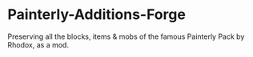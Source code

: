 # Painterly-Additions-Forge
Preserving all the blocks, items &amp; mobs of the famous Painterly Pack by Rhodox, as a mod.
